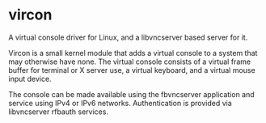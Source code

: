 # vircon
A virtual console driver for Linux, and a libvncserver based server for it.

Vircon is a small kernel module that adds a virtual console to a system that may otherwise have none.
The virtual console consists of a virtual frame buffer for terminal or X server use, a virtual keyboard, and
a virtual mouse input device.

The console can be made available using the fbvncserver application and service using IPv4 or IPv6 networks.
Authentication is provided via libvncserver rfbauth services.

